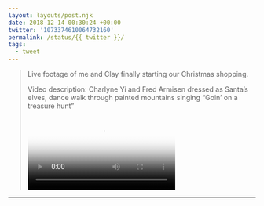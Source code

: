 ```yaml
---
layout: layouts/post.njk
date: 2018-12-14 00:30:24 +00:00
twitter: '1073374610064732160'
permalink: /status/{{ twitter }}/
tags: 
  - tweet
---
```


> Live footage of me and Clay finally starting our Christmas shopping. 
> 
> <p class="sr-only">Video description: Charlyne Yi and Fred Armisen dressed as Santa’s elves, dance walk through painted mountains singing “Goin’ on a treasure hunt”</p>
> 
> <video controls loop preload="metadata" poster="/img/DuVkSyuVYAA8c6h.jpg"><source src="/img/1073374610064732160-DuVkSyuVYAA8c6h.mp4">Your browser does not support the video tag.</video>

---
